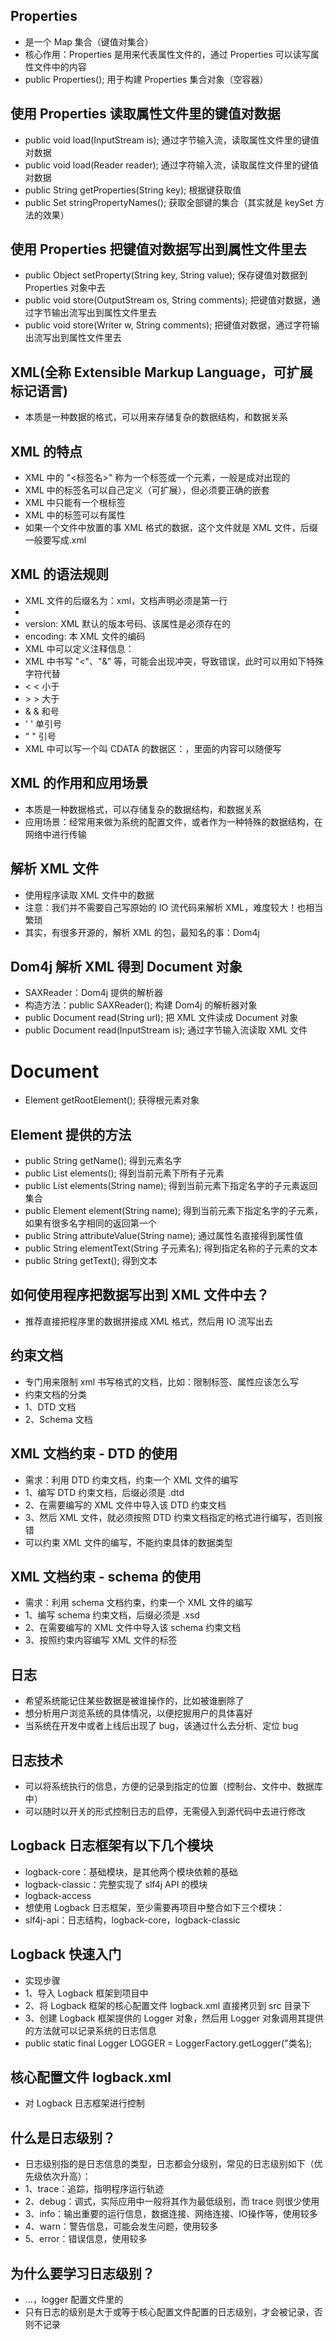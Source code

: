 ## Properties
* 是一个 Map 集合（键值对集合）
* 核心作用：Properties 是用来代表属性文件的，通过 Properties 可以读写属性文件中的内容
* public Properties(); 用于构建 Properties 集合对象（空容器）

## 使用 Properties 读取属性文件里的键值对数据
* public void load(InputStream is); 通过字节输入流，读取属性文件里的键值对数据
* public void load(Reader reader); 通过字符输入流，读取属性文件里的键值对数据
* public String getProperties(String key); 根据键获取值
* public Set<String> stringPropertyNames(); 获取全部键的集合（其实就是 keySet 方法的效果）

## 使用 Properties 把键值对数据写出到属性文件里去
* public Object setProperty(String key, String value); 保存键值对数据到 Properties 对象中去
* public void store(OutputStream os, String comments); 把键值对数据，通过字节输出流写出到属性文件里去
* public void store(Writer w, String comments); 把键值对数据，通过字符输出流写出到属性文件里去

## XML(全称 Extensible Markup Language，可扩展标记语言)
* 本质是一种数据的格式，可以用来存储复杂的数据结构，和数据关系

## XML 的特点
* XML 中的 "<标签名>" 称为一个标签或一个元素，一般是成对出现的
* XML 中的标签名可以自己定义（可扩展），但必须要正确的嵌套
* XML 中只能有一个根标签
* XML 中的标签可以有属性
* 如果一个文件中放置的事 XML 格式的数据，这个文件就是 XML 文件，后缀一般要写成.xml

## XML 的语法规则
* XML 文件的后缀名为：xml，文档声明必须是第一行
* <? xml version="1.0" encoding="UTF-8" ?>
* version: XML 默认的版本号码、该属性是必须存在的
* encoding: 本 XML 文件的编码
* XML 中可以定义注释信息：<!-- 注释内容 -->
* XML 中书写 "<"、"&" 等，可能会出现冲突，导致错误，此时可以用如下特殊字符代替
* &lt; < 小于
* &gt; > 大于
* &amp; & 和号
* &apos; ' 单引号
* &quot; " 引号
* XML 中可以写一个叫 CDATA 的数据区：<![CDATA[...内容...]]>，里面的内容可以随便写

## XML 的作用和应用场景
* 本质是一种数据格式，可以存储复杂的数据结构，和数据关系
* 应用场景：经常用来做为系统的配置文件，或者作为一种特殊的数据结构，在网络中进行传输

## 解析 XML 文件
* 使用程序读取 XML 文件中的数据
* 注意：我们并不需要自己写原始的 IO 流代码来解析 XML，难度较大！也相当繁琐
* 其实，有很多开源的，解析 XML 的包，最知名的事：Dom4j

## Dom4j 解析 XML 得到 Document 对象
* SAXReader：Dom4j 提供的解析器
* 构造方法：public SAXReader(); 构建 Dom4j 的解析器对象
* public Document read(String url); 把 XML 文件读成 Document 对象
* public Document read(InputStream is); 通过字节输入流读取 XML 文件

# Document
* Element getRootElement(); 获得根元素对象

## Element 提供的方法
* public String getName(); 得到元素名字
* public List<Element> elements(); 得到当前元素下所有子元素
* public List<Element> elements(String name); 得到当前元素下指定名字的子元素返回集合
* public Element element(String name); 得到当前元素下指定名字的子元素，如果有很多名字相同的返回第一个
* public String attributeValue(String name); 通过属性名直接得到属性值
* public String elementText(String 子元素名); 得到指定名称的子元素的文本
* public String getText(); 得到文本

## 如何使用程序把数据写出到 XML 文件中去？
* 推荐直接把程序里的数据拼接成 XML 格式，然后用 IO 流写出去

## 约束文档
* 专门用来限制 xml 书写格式的文档，比如：限制标签、属性应该怎么写
* 约束文档的分类
* 1、DTD 文档
* 2、Schema 文档

## XML 文档约束 - DTD 的使用
* 需求：利用 DTD 约束文档，约束一个 XML 文件的编写
* 1、编写 DTD 约束文档，后缀必须是 .dtd
* 2、在需要编写的 XML 文件中导入该 DTD 约束文档
* 3、然后 XML 文件，就必须按照 DTD 约束文档指定的格式进行编写，否则报错
* 可以约束 XML 文件的编写，不能约束具体的数据类型

## XML 文档约束 - schema 的使用
* 需求：利用 schema 文档约束，约束一个 XML 文件的编写
* 1、编写 schema 约束文档，后缀必须是 .xsd
* 2、在需要编写的 XML 文件中导入该 schema 约束文档
* 3、按照约束内容编写 XML 文件的标签

## 日志
* 希望系统能记住某些数据是被谁操作的，比如被谁删除了
* 想分析用户浏览系统的具体情况，以便挖掘用户的具体喜好
* 当系统在开发中或者上线后出现了 bug，该通过什么去分析、定位 bug

## 日志技术
* 可以将系统执行的信息，方便的记录到指定的位置（控制台、文件中、数据库中）
* 可以随时以开关的形式控制日志的启停，无需侵入到源代码中去进行修改

## Logback 日志框架有以下几个模块
* logback-core：基础模块，是其他两个模块依赖的基础
* logback-classic：完整实现了 slf4j API 的模块
* logback-access
* 想使用 Logback 日志框架，至少需要再项目中整合如下三个模块：
* slf4j-api：日志结构，logback-core，logback-classic

## Logback 快速入门
* 实现步骤
* 1、导入 Logback 框架到项目中
* 2、将 Logback 框架的核心配置文件 logback.xml 直接拷贝到 src 目录下
* 3、创建 Logback 框架提供的 Logger 对象，然后用 Logger 对象调用其提供的方法就可以记录系统的日志信息
* public static final Logger LOGGER = LoggerFactory.getLogger("类名);

## 核心配置文件 logback.xml
* 对 Logback 日志框架进行控制

## 什么是日志级别？
* 日志级别指的是日志信息的类型，日志都会分级别，常见的日志级别如下（优先级依次升高）：
* 1、trace：追踪，指明程序运行轨迹
* 2、debug：调式，实际应用中一般将其作为最低级别，而 trace 则很少使用
* 3、info：输出重要的运行信息，数据连接、网络连接、IO操作等，使用较多
* 4、warn：警告信息，可能会发生问题，使用较多
* 5、error：错误信息，使用较多

## 为什么要学习日志级别？
* <root level="info">...</root>，logger 配置文件里的
* 只有日志的级别是大于或等于核心配置文件配置的日志级别，才会被记录，否则不记录